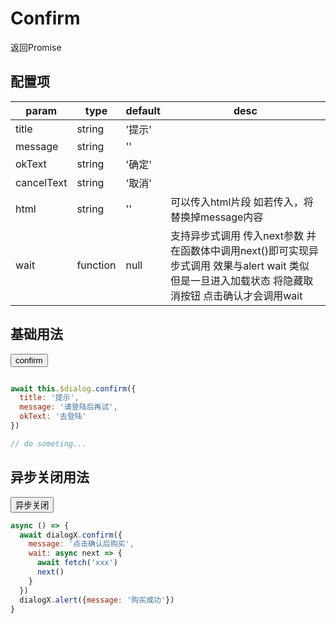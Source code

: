 <script>
export default {
  data () {
    return {
      dialogX: null
    }
  },
  mounted () {
    (adsbygoogle = window.adsbygoogle || []).push({
      google_ad_client: "ca-pub-6177820902567416",
      enable_page_level_ads: true
    });
    window.dialogX = new window.VueDialogX(window.Vue)
    window.buy = async () => {
      await dialogX.confirm({message: '点击确认后购买', wait: next => setTimeout(() => next(), 1500)})
      dialogX.alert({message: '购买成功'})
    }
  }
}
</script>

# Confirm

返回Promise

## 配置项

param   | type   | default | desc
|----   | ----   | ------- | ----
title   | string | '提示'   
message | string | ''
okText  | string | '确定'
cancelText| string | '取消'
html    | string | ''      | 可以传入html片段 如若传入，将替换掉message内容
wait    | function | null | 支持异步式调用 传入next参数 并在函数体中调用next()即可实现异步式调用 效果与alert wait 类似 但是一旦进入加载状态 将隐藏取消按钮 点击确认才会调用wait

## 基础用法

<button class="button" onclick="dialogX.confirm({message: '请登陆后再试', okText: '去登陆'})">confirm</button>

``` js

await this.$dialog.confirm({
  title: '提示',
  message: '请登陆后再试',
  okText: '去登陆'
})

// do someting...

```

## 异步关闭用法

<button class="button" onclick="buy()">异步关闭</button>

``` js
async () => {
  await dialogX.confirm({
    message: '点击确认后购买', 
    wait: async next => {
      await fetch('xxx')
      next()
    }
  })
  dialogX.alert({message: '购买成功'})
}
```